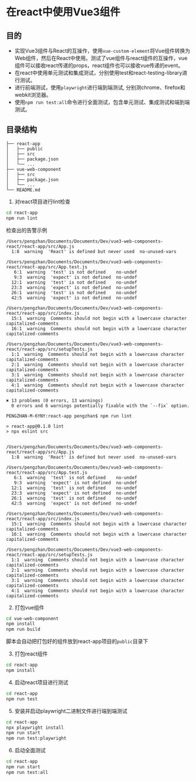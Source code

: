 # 在react中使用Vue3组件

## 目的

- 实现Vue3组件与React的互操作，使用`vue-custom-element`将Vue组件转换为Web组件，然后在React中使用。测试了vue组件与react组件的互操作，vue组件可以接收react传递的props，react组件也可以接收vue传递的event。
- 在react中使用单元测试和集成测试，分别使用test和react-testing-library进行测试。
- 进行前端测试，使用`playwright`进行端到端测试, 分别测chrome、firefox和webkit浏览器。
- 使用`npm run test:all`命令进行全面测试，包含单元测试、集成测试和端到端测试。
## 目录结构
```
├── react-app
│   ├── public
│   ├── src
│   ├── package.json
│   └── ...
├── vue-web-component
│   ├── src             
│   ├── package.json
│   └── ...
└── README.md
```
1. 对react项目进行lint检查
```bash
cd react-app
npm run lint 
```
检查出的告警示例
```
/Users/pengzhan/Documents/Documents/Dev/vue3-web-components-react/react-app/src/App.js
  1:8  warning  'React' is defined but never used  no-unused-vars

/Users/pengzhan/Documents/Documents/Dev/vue3-web-components-react/react-app/src/App.test.js
   6:1  warning  'test' is not defined    no-undef
   9:3  warning  'expect' is not defined  no-undef
  12:1  warning  'test' is not defined    no-undef
  23:3  warning  'expect' is not defined  no-undef
  26:1  warning  'test' is not defined    no-undef
  42:5  warning  'expect' is not defined  no-undef

/Users/pengzhan/Documents/Documents/Dev/vue3-web-components-react/react-app/src/index.js
  15:1  warning  Comments should not begin with a lowercase character  capitalized-comments
  16:1  warning  Comments should not begin with a lowercase character  capitalized-comments

/Users/pengzhan/Documents/Documents/Dev/vue3-web-components-react/react-app/src/setupTests.js
  1:1  warning  Comments should not begin with a lowercase character  capitalized-comments
  2:1  warning  Comments should not begin with a lowercase character  capitalized-comments
  3:1  warning  Comments should not begin with a lowercase character  capitalized-comments
  4:1  warning  Comments should not begin with a lowercase character  capitalized-comments

✖ 13 problems (0 errors, 13 warnings)
  0 errors and 6 warnings potentially fixable with the `--fix` option.

PENGZHAN-M-6YNY:react-app pengzhan$ npm run lint

> react-app@0.1.0 lint
> npx eslint src


/Users/pengzhan/Documents/Documents/Dev/vue3-web-components-react/react-app/src/App.js
  1:8  warning  'React' is defined but never used  no-unused-vars

/Users/pengzhan/Documents/Documents/Dev/vue3-web-components-react/react-app/src/App.test.js
   6:1  warning  'test' is not defined    no-undef
   9:3  warning  'expect' is not defined  no-undef
  12:1  warning  'test' is not defined    no-undef
  23:3  warning  'expect' is not defined  no-undef
  26:1  warning  'test' is not defined    no-undef
  42:5  warning  'expect' is not defined  no-undef

/Users/pengzhan/Documents/Documents/Dev/vue3-web-components-react/react-app/src/index.js
  15:1  warning  Comments should not begin with a lowercase character  capitalized-comments
  16:1  warning  Comments should not begin with a lowercase character  capitalized-comments

/Users/pengzhan/Documents/Documents/Dev/vue3-web-components-react/react-app/src/setupTests.js
  1:1  warning  Comments should not begin with a lowercase character  capitalized-comments
  2:1  warning  Comments should not begin with a lowercase character  capitalized-comments
  3:1  warning  Comments should not begin with a lowercase character  capitalized-comments
  4:1  warning  Comments should not begin with a lowercase character  capitalized-comments
```

2. 打包vue组件
```bash
cd vue-web-component
npm install
npm run build
```
脚本会自动把打包好的组件放到react-app项目的`public`目录下

3. 打包react组件
```bash
cd react-app
npm install
```

4. 启动react项目进行测试
```bash
cd react-app
npm run test

```
5. 安装并启动playwright二进制文件进行端到端测试
```bash
cd react-app
npx playwright install
npm run start
npm run test:playwright 
```
6. 启动全面测试
```bash
cd react-app
npm run start
npm run test:all